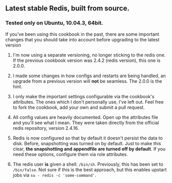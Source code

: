 ## Latest stable Redis, built from source.

### Tested only on Ubuntu, 10.04.3, 64bit.

If you've been using this cookbook in the past, there are some important
changes that you should take into account before upgrading to the latest
version

1. I'm now using a separate versioning, no longer sticking to the redis one. If
   the previous cookbook version was 2.4.2 (redis version), this one is 2.0.0.

2. I made some changes in how configs and restarts are being handled, an
   upgrade from a previous version will **not** be seamless. The 2.0.0 is the
hint.

3. I only make the important settings configurable via the cookbook's
   attributes. The ones which I don't personally use, I've left out. Feel free
to fork the cookbook, add your own and submit a pull request.

4. All config values are heavily documented. Open up the attributes file and
   you'll see what I mean. They were taken directly from the official redis
repository, version 2.4.16.

5. Redis is now configured so that by default it doesn't persist the data to
   disk. Before, snapshotting was turned on by default.  Just to make this
clear, **the snapshotting and appendfile are turned off by default**. If you
need these options, configure them via role attributes.

6. The redis user **is** given a shell: `/bin/sh`. Previously, this has been
   set to `/bin/false`. Not sure if this is the best approach, but this enables
upstart jobs via `su - redis -c 'some-command'`.

